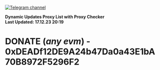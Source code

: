 [![Telegram channel](https://img.shields.io/endpoint?url=https://runkit.io/damiankrawczyk/telegram-badge/branches/master?url=https://t.me/n4z4v0d)](https://t.me/n4z4v0d) 

**Dynamic Updates Proxy List with Proxy Checker**  
**Last Updated: 17.12.23 20:19**

# DONATE (_any evm_) - 0xDEADf12DE9A24b47Da0a43E1bA70B8972F5296F2
